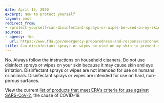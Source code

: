 ```yaml
---
date: April 15, 2020
excerpt: How to protect yourself
layout: post
redirect_from:
- /protect-yourself/can-disinfectant-sprays-or-wipes-be-used-on-my-skin/
sources:
- agency: fda
  url: https://www.fda.gov/emergency-preparedness-and-response/coronavirus-disease-2019-covid-19/coronavirus-disease-2019-covid-19-frequently-asked-questions
title: Can disinfectant sprays or wipes be used on my skin to prevent spread of COVID-19?
---
```


No. Always follow the instructions on household cleaners. Do not use disinfect sprays or wipes on your skin because it may cause skin and eye irritation. Disinfectant sprays or wipes are not intended for use on humans or animals. Disinfectant sprays or wipes are intended for use on hard, non-porous surfaces.

View the current [list of products that meet EPA's criteria for use against SARS-CoV-2](https://www.epa.gov/pesticide-registration/list-n-disinfectants-use-against-sars-cov-2), the cause of COVID-19.